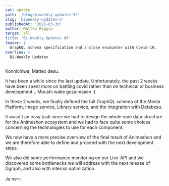 ```yaml
---
cat: update
path: '/blog/biweekly-updates-5/'
slug: 'biweekly-updates-5'
publishedAt: '2021-03-30'
author: Matteo Roggia
target: all
title: 'Bi-Weekly Updates #5'
teaser: |
  GraphQL schema specification and a close encounter with Covid-19.
overline: >
  Bi-Weekly Updates
---
```

Konnichiwa, Matteo desu.

It has been a while since the last update. Unfortunately, the past 2 weeks have been spent more on battling covid rather than on technical or business development... Moushi wake gozaimasen :(

In these 2 weeks, we finally defined the full GraphQL schema of the Media Platform, Image service, Library service, and the integration with Detabesu.

It wasn't an easy task since we had to design the whole core data structure for the Animeshon ecosystem and we had to face quite some choices concerning the technologies to use for each component.

We now have a more precise overview of the final result of Animeshon and we are therefore able to define and proceed with the next development steps.

We also did some performance monitoring on our Live-API and we discovered some bottlenecks we will address with the next release of Dgraph, and also with internal optimization.

Ja ne～